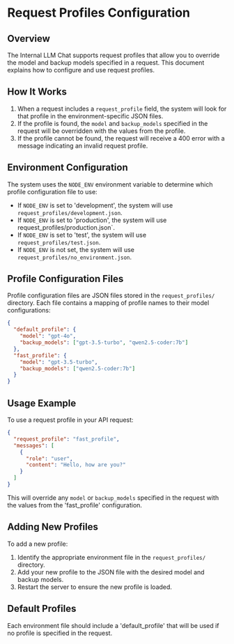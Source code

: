 # Request Profiles Configuration

## Overview

The Internal LLM Chat supports request profiles that allow you to override the model and backup models specified in a request. This document explains how to configure and use request profiles.

## How It Works

1. When a request includes a `request_profile` field, the system will look for that profile in the environment-specific JSON files.
2. If the profile is found, the `model` and `backup_models` specified in the request will be overridden with the values from the profile.
3. If the profile cannot be found, the request will receive a 400 error with a message indicating an invalid request profile.

## Environment Configuration

The system uses the `NODE_ENV` environment variable to determine which profile configuration file to use:

- If `NODE_ENV` is set to 'development', the system will use `request_profiles/development.json`.
- If `NODE_ENV` is set to 'production', the system will use request_profiles/production.json`.
- If `NODE_ENV` is set to 'test', the system will use `request_profiles/test.json`.
- If `NODE_ENV` is not set, the system will use `request_profiles/no_environment.json`.

## Profile Configuration Files

Profile configuration files are JSON files stored in the `request_profiles/` directory. Each file contains a mapping of profile names to their model configurations:

```json
{
  "default_profile": {
    "model": "gpt-4o",
    "backup_models": ["gpt-3.5-turbo", "qwen2.5-coder:7b"]
  },
  "fast_profile": {
    "model": "gpt-3.5-turbo",
    "backup_models": ["qwen2.5-coder:7b"]
  }
}
```

## Usage Example

To use a request profile in your API request:

```json
{
  "request_profile": "fast_profile",
  "messages": [
    {
      "role": "user",
      "content": "Hello, how are you?"
    }
  ]
}
```

This will override any `model` or `backup_models` specified in the request with the values from the 'fast_profile' configuration.

## Adding New Profiles

To add a new profile:

1. Identify the appropriate environment file in the `request_profiles/` directory.
2. Add your new profile to the JSON file with the desired model and backup models.
3. Restart the server to ensure the new profile is loaded.

## Default Profiles

Each environment file should include a 'default_profile' that will be used if no profile is specified in the request.